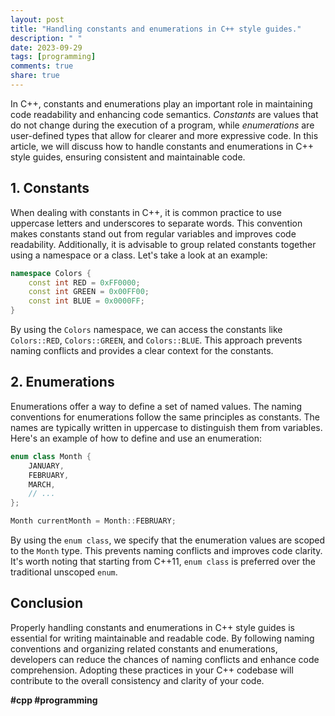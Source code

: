 ```yaml
---
layout: post
title: "Handling constants and enumerations in C++ style guides."
description: " "
date: 2023-09-29
tags: [programming]
comments: true
share: true
---
```


In C++, constants and enumerations play an important role in maintaining code readability and enhancing code semantics. *Constants* are values that do not change during the execution of a program, while *enumerations* are user-defined types that allow for clearer and more expressive code. In this article, we will discuss how to handle constants and enumerations in C++ style guides, ensuring consistent and maintainable code.

## 1. Constants

When dealing with constants in C++, it is common practice to use uppercase letters and underscores to separate words. This convention makes constants stand out from regular variables and improves code readability. Additionally, it is advisable to group related constants together using a namespace or a class. Let's take a look at an example:

```cpp
namespace Colors {
    const int RED = 0xFF0000;
    const int GREEN = 0x00FF00;
    const int BLUE = 0x0000FF;
}
```

By using the `Colors` namespace, we can access the constants like `Colors::RED`, `Colors::GREEN`, and `Colors::BLUE`. This approach prevents naming conflicts and provides a clear context for the constants.

## 2. Enumerations

Enumerations offer a way to define a set of named values. The naming conventions for enumerations follow the same principles as constants. The names are typically written in uppercase to distinguish them from variables. Here's an example of how to define and use an enumeration:

```cpp
enum class Month {
    JANUARY,
    FEBRUARY,
    MARCH,
    // ...
};

Month currentMonth = Month::FEBRUARY;
```

By using the `enum class`, we specify that the enumeration values are scoped to the `Month` type. This prevents naming conflicts and improves code clarity. It's worth noting that starting from C++11, `enum class` is preferred over the traditional unscoped `enum`.

## Conclusion

Properly handling constants and enumerations in C++ style guides is essential for writing maintainable and readable code. By following naming conventions and organizing related constants and enumerations, developers can reduce the chances of naming conflicts and enhance code comprehension. Adopting these practices in your C++ codebase will contribute to the overall consistency and clarity of your code.

**#cpp #programming**